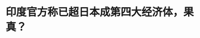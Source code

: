 <!DOCTYPE html>
<html lang="zh-CN">

<head>
    
<title>印度官方称已超日本成第四大经济体，果真？_腾讯新闻</title>
<meta name="keywords" content="印度_财经,印度经济,印度,苏布拉马尼亚姆,GDP,日本_财经,日本,印度_时政,国际货币基金组织,经济体">
<meta name="description" content="【文/观察者网 熊超然】“印度已正式超过日本，成为世界第四大经济体。”当地时间5月25日，诸如《印度时报》、《印度快报》等印媒援引印度政府最高公共政策智库“印度转型国家研究所”（NITI Aayog）的这一说法，纷纷关注报道。在当地时间5月24日举行的一场新闻发布会上，NITI Aayog首席执行官苏布拉马尼亚姆（B.V.R. Subr...">
<meta name="author" content="腾讯网">
<meta name="copyright" content="Copyright 1998 - 2025 Tencent. All Rights Reserved">
<meta property="og:type" content="news" />

<meta property="og:title" content="印度官方称已超日本成第四大经济体，果真？_腾讯新闻" />
<meta property="og:description" content="【文/观察者网 熊超然】“印度已正式超过日本，成为世界第四大经济体。”当地时间5月25日，诸如《印度时报》、《印度快报》等印媒援引印度政府最高公共政策智库“印度转型国家研究所”（NITI Aayog）的这一说法，纷纷关注报道。在当地时间5月24日举行的一场新闻发布会上，NITI Aayog首席执行官苏布拉马尼亚姆（B.V.R. Subr..." />
<meta property="og:url" content="https://news.qq.com/rain/a/20250527A0407L00" />
<meta property="og:image" content="https://inews.gtimg.com/news_ls/OLlBLz7g_Ts1BrGHoY5knEXPMrRzk-CQF1IROUjsWN8l4AA_640330/0" />
<meta property="article:author" content="观察者网" />
<meta property="article:published_time" content="2025-05-27 11:37:17" />
<meta property="category" content="finance" />

<meta name="baidu-site-verification" content="jJeIJ5X7pP" />
    <meta charset="utf-8" />
<meta http-equiv="X-UA-Compatible" content="IE=Edge" />
<meta name="viewport" content="width=device-width, initial-scale=1, shrink-to-fit=no" />
<link rel="dns-prefetch" href="mat1.gtimg.com">
<link rel="dns-prefetch" href="i.news.qq.com">
<link rel="shortcut icon" href="https://mat1.gtimg.com/qqcdn/qqindex2021/favicon.ico">
<script nomodule="true" src="https://mat1.gtimg.com/qqcdn/qqindex2021/common-static/20240515201444/core3-37-1.min.js"></script>
<script>
  try {
    if (!window.IntersectionObserver) {
      var observerScript = document.createElement('script');
      observerScript.src = "https://mat1.gtimg.com/qqcdn/qqindex2021/common-static/20241024141058/intersection-observer-polyfill.js";
      document.head.appendChild(observerScript);
    }
  } catch (error) {}
</script>

<script>
  try {
    if (!Element.prototype.scrollTo) {
      var scrollScript = document.createElement('script');
      scrollScript.src = "https://mat1.gtimg.com/qqcdn/qqindex2021/common-static/20241025153001/scroll-behavior-polyfill.js";
      document.head.appendChild(scrollScript);
    }
  } catch (error) {}
</script>
<script>
  try {
    if ('scrollRestoration' in window.history) {
      window.history.scrollRestoration = 'manual';
    }
    window.isPcClient = Boolean(window.electron) && (
      window.navigator.userAgent.indexOf('pc-client') > 0 ||
      window.navigator.userAgent.indexOf('TencentNews') > 0
    );
  } catch {}
</script>
<script>
  try {
    if (window.isPcClient) {
      var bodyStyle = document.createElement('style');
      bodyStyle.innerText = 'body{ zoom: 0.95 }';
      document.head.appendChild(bodyStyle);
    }
  } catch {}
</script>
<script>
  window.DATA = {"url":"https://view.inews.qq.com/a/20250527A0407L00","article_id":"20250527A0407L00","article_type":"0","title":"印度官方称已超日本成第四大经济体，果真？","desc":"【文/观察者网 熊超然】“印度已正式超过日本，成为世界第四大经济体。”当地时间5月25日，诸如《印度时报》、《印度快报》等印媒援引印度政府最高公共政策智库“印度转型国家研究所”（NITI Aayog）的这一说法，纷纷关注报道。在当地时间5月24日举行的一场新闻发布会上，NITI Aayog首席执行官苏布拉马尼亚姆（B.V.R. Subr...","iNewsRecommendLevel":1,"abstract":"【文/观察者网 熊超然】“印度已正式超过日本，成为世界第四大经济体。”当地时间5月25日，诸如《印度时报》、《印度快报》等印媒援引印度政府最高公共政策智库“印度转型国家研究所”（NITI Aayog）的这一说法，纷纷关注报道。在当地时间5月24日举行的一场新闻发布会上，NITI Aayog首席执行官苏布拉马尼亚姆（B.V.R. Subr...","catalog1":"finance","ad_channel_sign":"finance","introduction":"","media":"观察者网","media_id":"5006122","pubtime":"2025-05-27 11:37:17","comment_id":"8415214996","political":0,"cmsId":"20250527A0407L00","cms_id":"20250527A0407L00","closeAllAd":0,"closeAllFavorite":false,"originContent":{"directory":{"ai_list":null,"enable":2,"list":null},"key_points_show":["印度官方宣称已超越日本，成为全球第四大经济体，但国际货币基金组织(IMF)的数据显示印度仍略微落后。","IMF预测印度将在2026财年超越日本，届时GDP将达4.187万亿美元，略高于日本2025日历年的4.186万亿美元。","由于贸易紧张局势升级和全球不确定性加剧，印度经济预计2025-26年将增长6.2%，低于此前估计的6.5%。","与此同时，印度政府正在准备新一轮的资产货币化计划，并将于今年8月公布。","专家指出，尽管印度经济保持增长态势，但当前增速相较去年9.2%的水平已显著放缓，印度应聚焦于提升人均GDP。"],"text":"\u003cdiv class=\"rich_media_content\"\u003e\u003cp\u003e \u003c/p\u003e\u003c!--VIDEO_0--\u003e\u003cp type=\"desc\" style=\"color: rgb(136, 136, 136); font-size: 13px; line-height: 14px; margin-bottom: 22px; margin-top: 8px; text-align: center\"\u003e印度宣称已超越日本，成为全球第四大经济体，并将在3年内超越德国跻身前三\u003c/p\u003e\u003cp\u003e\t【文/观察者网 熊超然】“印度已正式超过日本，成为世界第四大经济体。”当地时间5月25日，诸如《印度时报》、《印度快报》等印媒援引印度政府最高公共政策智库“印度转型国家研究所”（NITI Aayog）的这一说法，纷纷关注报道。 \u003c/p\u003e\u003cp\u003e \t在当地时间5月24日举行的一场新闻发布会上，NITI Aayog首席执行官苏布拉马尼亚姆（B.V.R. Subrahmanyam）表示，印度经济体量已增长至4万亿美元，仅次于美国、中国和德国，并已超过日本而成为世界第四大经济体。在现场，他还援引国际货币基金组织（IMF）的数据加以证明。 \u003c!--MID_AD_0--\u003e\u003c!--EOP_0--\u003e\u003c/p\u003e\u003c!--MID_ARTICLE_AD_0--\u003e\u003c!--PARAGRAPH_0--\u003e\u003cp\u003e \t“就在我说话的时候，我们是第四大经济体。在我讲话的时候，我们是一个4万亿美元的经济体。”他认为，当前整体地缘政治和经济环境对印度有利，并补充说：“只有美国、中国和德国（的经济体量）比印度大，如果我们坚持目前正在计划和考虑的事情，在未来两年半至三年内，我们将成为第三大经济体。” \u003c/p\u003e\u003cp\u003e \t不过，就在印度方面已开始“开香槟”庆祝之际，美国消费者新闻与商业频道（CNBC）提醒，尽管截至2024年，印度的名义国内生产总值（\u003c!--VERTICAL_CARD_BEGIN_0--\u003eGDP\u003c!--VERTICAL_CARD_END_0--\u003e）已非常接近日本，\u003cstrong\u003e但根据IMF目前的估计，印度仍略微落后\u003c/strong\u003e，实现超越有望在今年发生。 \u003c/p\u003e\u003cp\u003e \t印度知名财经媒体MINT则发文指出，尽管苏布拉马尼亚姆用IMF的数据加以佐证，但事实并非如此。根据IMF今年4月发布的《世界经济展望》报告显示，印度2025财年的GDP预计将达到3.909万亿美元，而日本2024日历年的GDP预计为4.026万亿美元。因此，\u003cstrong\u003e印度目前仍是世界第五大经济体\u003c/strong\u003e。 \u003c!--MID_AD_1--\u003e\u003c!--EOP_1--\u003e\u003c/p\u003e\u003c!--MID_ARTICLE_AD_1--\u003e\u003c!--PARAGRAPH_1--\u003e\u003cp\u003e \t按照IMF的预测，印度预计在2026财年才会超越日本，届时其GDP将达4.187万亿美元，略高于日本2025日历年的4.186万亿美元。值得注意的是，IMF是以财年（当年4月至次年3月）为基础计算印度的GDP数据，而日本等一些国家则遵循日历年。 \u003c/p\u003e\u003cp\u003e \t这意味着，在IMF的统计体系中，印度的2024-25财年（2024年4月至2025年3月）被标注为“2024年”，而印度政府官方则表述为“2025财年”。\u003cstrong\u003e按照IMF的标注，印度GDP首次超越日本的时间预计将在“2025年”——这可能导致外界误以为印度已经完成超越，而实际上这一历史性超越要到2025-26财年结束后（即2026年3月）才可能真正实现\u003c/strong\u003e。 \u003c/p\u003e\u003cp style=\"text-align: center\"\u003e \t\u003c!--IMG_0--\u003e  \u003c/p\u003e\u003cp style=\"text-align: center\" class=\"qqnews_image_desc\"\u003e\u003cspan style=\"font-size: 14px\"\u003e\u003cspan style=\"color: rgb(102, 102, 102)\"\u003e \t根据IMF的预测，印度目前其实仍为世界第五大经济体，超越日本可能要到2026财年实现。 MINT  \u003c/span\u003e\u003c/span\u003e\u003c/p\u003e\u003cp\u003e \t早在去年4月，IMF的一项估计就显示，印度的名义GDP可能会在2025年超过日本，从而成为世界第四大经济体，这比此前的预测提前了一年。 \u003c/p\u003e\u003cp\u003e \t而在今年4月，IMF在其发布的《世界经济展望》报告中表示，预计到2025年（2026财年），印度将成为世界第四大经济体，名义GDP将达到约4.19万亿美元，略微高于日本。IMF还称，印度的人均收入已从2013-14年度的1438美元跃升至2025年的2880美元，实现了翻倍增长。 \u003c!--MID_AD_2--\u003e\u003c!--EOP_2--\u003e\u003c/p\u003e\u003c!--MID_ARTICLE_AD_2--\u003e\u003c!--PARAGRAPH_2--\u003e\u003cp\u003e \t报告指出，由于贸易紧张局势升级和全球不确定性加剧，预计2025-26年印度经济将增长6.2%，低于此前估计的6.5%。 \u003c/p\u003e\u003cp\u003e \t“在私人消费（尤其是农村地区）的支持下，印度2025年的增长前景相对更稳定，为6.2%。”根据这份报告，预计2025年全球经济增长为2.8%，比之前的估计低0.5个百分点。预计到2026年，全球经济将增长3%。 \u003c/p\u003e\u003cp style=\"text-align: center\"\u003e \t\u003c!--IMG_1--\u003e  \u003c/p\u003e\u003cp style=\"text-align: center\" class=\"qqnews_image_desc\"\u003e\u003cspan style=\"font-size: 14px\"\u003e\u003cspan style=\"color: rgb(102, 102, 102)\"\u003e \tNITI Aayog首席执行官苏布拉马尼亚姆（中）视频截图  \u003c/span\u003e\u003c/span\u003e\u003c/p\u003e\u003cp\u003e \t2023年8月15日，印度总理莫迪在出席印度独立日庆祝仪式并发表讲话时，向印度民众保证，未来五年，印度将面临“前所未有的经济发展”，成为仅次于美国、中国的世界第三大经济体。 \u003c/p\u003e\u003cp\u003e \t去年4月14日，莫迪所在的印度人民党在新德里总部公布了名为“莫迪的承诺”的竞选宣言。在宣言发布会上，莫迪提出要在2047年使该国成为“发达国家”的愿景。他同时承诺增加社会支出、发展基础设施、将印度打造成全球制造中心等。 \u003c/p\u003e\u003cp\u003e \t《印度快报》报道称，NITI Aayog发布的《2047年发达印度愿景》战略文件提到，印度已从昔日所谓的“脆弱五国”（fragile five）经济体跃升为全球前五大经济体，这一跨越仅用了十年时间实现。 \u003c/p\u003e\u003cp\u003e \t根据世界银行的标准，人均年收入超过14005美元（2024-25年度）即属高收入国家。该文件提出，印度具备在2047年成为高收入国家的潜力，届时将成为规模达30万亿美元的经济体。 \u003c/p\u003e\u003cp\u003e \t据“今日俄罗斯”（RT）报道，苏布拉马尼亚姆提到，印度政府正在准备新一轮的资产货币化计划，并将于今年8月公布，这与印度财政部长尼尔玛拉·西塔拉曼（Nirmala Sitharaman）的观点一致。在今年4月向IMF发出的一份声明中，西塔拉曼认为，为了实现经济稳定和发展目标，“各国具体的结构性改革和国内资源调动是必不可少的”。 \u003c!--MID_AD_3--\u003e\u003c!--EOP_3--\u003e\u003c/p\u003e\u003c!--MID_ARTICLE_AD_3--\u003e\u003c!--PARAGRAPH_3--\u003e\u003cp\u003e \t报道称，与此同时，印度也正就关税问题与美国和欧洲等主要经济体进行谈判。印度监管机构一直在为经济增长而努力，包括在今年4月，印度央行本年度第二次下调基准利率。 \u003c/p\u003e\u003cp\u003e \t分析人士指出，尽管印度经济保持增长态势，但当前增速相较去年9.2%的水平已显著放缓。印度马恒达集团董事长阿南德·马恒达（Anand Mahindra）在社交媒体X平台上强调：“在欢庆成就时，我们必须保持清醒。”他补充道，印度的下一个飞跃应聚焦于提升人均GDP，而非仅满足于在GDP总量上超越德国。 \u003c!--MID_AD_4--\u003e\u003c!--EOP_4--\u003e\u003c/p\u003e\u003c!--MID_ARTICLE_AD_4--\u003e\u003c!--PARAGRAPH_4--\u003e\u003cp\u003e \t\u003cstrong\u003e本文系观察者网独家稿件，未经授权，不得转载。\u003c/strong\u003e  \u003c/p\u003e\u003cdiv powered-by=\"qqnews_ex-editor\"\u003e\u003c/div\u003e\u003cstyle\u003e.rich_media_content{--news-tabel-th-night-color: #444444;--news-font-day-color: #333;--news-font-night-color: #d9d9d9;--news-bottom-distance: 22px}.rich_media_content p:not([data-exeditor-arbitrary-box=image-box]){letter-spacing:.5px;line-height:30px;margin-bottom:var(--news-bottom-distance);word-wrap:break-word}.rich_media_content{color:var(--news-font-day-color);font-size:18px}@media(prefers-color-scheme:dark){body:not([data-weui-theme=light]):not([dark-mode-disable=true]) .rich_media_content p:not([data-exeditor-arbitrary-box=image-box]){letter-spacing:.5px;line-height:30px;margin-bottom:var(--news-bottom-distance);word-wrap:break-word}body:not([data-weui-theme=light]):not([dark-mode-disable=true]) .rich_media_content{color:var(--news-font-night-color)}}.data_color_scheme_dark .rich_media_content p:not([data-exeditor-arbitrary-box=image-box]){letter-spacing:.5px;line-height:30px;margin-bottom:var(--news-bottom-distance);word-wrap:break-word}.data_color_scheme_dark .rich_media_content{color:var(--news-font-night-color)}.data_color_scheme_dark .rich_media_content{font-size:18px}.rich_media_content p[data-exeditor-arbitrary-box=image-box]{margin-bottom:11px}.rich_media_content\u003ediv:not(.qnt-video),.rich_media_content\u003esection{margin-bottom:var(--news-bottom-distance)}.rich_media_content hr{margin-bottom:var(--news-bottom-distance)}.rich_media_content .link_list{margin:0;margin-top:20px;min-height:0!important}.rich_media_content blockquote{background:#f9f9f9;border-left:6px solid #ccc;margin:1.5em 10px;padding:.5em 10px}.rich_media_content blockquote p{margin-bottom:0!important}.data_color_scheme_dark .rich_media_content blockquote{background:#323232}@media(prefers-color-scheme:dark){body:not([data-weui-theme=light]):not([dark-mode-disable=true]) .rich_media_content blockquote{background:#323232}}.rich_media_content ol[data-ex-list]{--ol-start: 1;--ol-list-style-type: decimal;list-style-type:none;counter-reset:olCounter calc(var(--ol-start,1) - 1);position:relative}.rich_media_content ol[data-ex-list]\u003eli\u003e:first-child::before{content:counter(olCounter,var(--ol-list-style-type)) '. ';counter-increment:olCounter;font-variant-numeric:tabular-nums;display:inline-block}.rich_media_content ul[data-ex-list]{--ul-list-style-type: circle;list-style-type:none;position:relative}.rich_media_content ul[data-ex-list].nonUnicode-list-style-type\u003eli\u003e:first-child::before{content:var(--ul-list-style-type) ' ';font-variant-numeric:tabular-nums;display:inline-block;transform:scale(0.5)}.rich_media_content ul[data-ex-list].unicode-list-style-type\u003eli\u003e:first-child::before{content:var(--ul-list-style-type) ' ';font-variant-numeric:tabular-nums;display:inline-block;transform:scale(0.8)}.rich_media_content ol:not([data-ex-list]){padding-left:revert}.rich_media_content ul:not([data-ex-list]){padding-left:revert}.rich_media_content table{display:table;border-collapse:collapse;margin-bottom:var(--news-bottom-distance)}.rich_media_content table th,.rich_media_content table td{word-wrap:break-word;border:1px solid #ddd;white-space:nowrap;padding:2px 5px}.rich_media_content table th{font-weight:700;background-color:#f0f0f0;text-align:left}.rich_media_content table p{margin-bottom:0!important}.data_color_scheme_dark .rich_media_content table th{background:var(--news-tabel-th-night-color)}@media(prefers-color-scheme:dark){body:not([data-weui-theme=light]):not([dark-mode-disable=true]) .rich_media_content table th{background:var(--news-tabel-th-night-color)}}.rich_media_content .qqnews_image_desc,.rich_media_content p[type=om-image-desc]{line-height:20px!important;text-align:center!important;font-size:14px!important;color:#666!important}.rich_media_content div[data-exeditor-arbitrary-box=wrap]:not([data-exeditor-arbitrary-box-special-style]){max-width:100%}.rich_media_content .qqnews-content{--wmfont: 0;--wmcolor: transparent;font-size:var(--wmfont);color:var(--wmcolor);line-height:var(--wmfont)!important;margin-bottom:var(--wmfont)!important}.rich_media_content .qqnews_sign_emphasis{background:#f7f7f7}.rich_media_content .qqnews_sign_emphasis ol{word-wrap:break-word;border:none;color:#5c5c5c;line-height:28px;list-style:none;margin:14px 0 6px;padding:16px 15px 4px}.rich_media_content .qqnews_sign_emphasis p{margin-bottom:12px!important}.rich_media_content .qqnews_sign_emphasis ol\u003eli\u003ep{padding-left:30px}.rich_media_content .qqnews_sign_emphasis ol\u003eli{list-style:none}.rich_media_content .qqnews_sign_emphasis ol\u003eli\u003ep:first-child::before{margin-left:-30px;content:counter(olCounter,decimal) ''!important;counter-increment:olCounter!important;font-variant-numeric:tabular-nums!important;background:#37f;border-radius:2px;color:#fff;font-size:15px;font-style:normal;text-align:center;line-height:18px;width:18px;height:18px;margin-right:12px;position:relative;top:-1px}.data_color_scheme_dark .rich_media_content .qqnews_sign_emphasis{background:#262626}.data_color_scheme_dark .rich_media_content .qqnews_sign_emphasis ol\u003eli\u003ep{color:#a9a9a9}@media(prefers-color-scheme:dark){body:not([data-weui-theme=light]):not([dark-mode-disable=true]) .rich_media_content .qqnews_sign_emphasis{background:#262626}body:not([data-weui-theme=light]):not([dark-mode-disable=true]) .rich_media_content .qqnews_sign_emphasis ol\u003eli\u003ep{color:#a9a9a9}}.rich_media_content h1,.rich_media_content h2,.rich_media_content h3,.rich_media_content h4,.rich_media_content h5,.rich_media_content h6{margin-bottom:var(--news-bottom-distance);font-weight:700}.rich_media_content h1{font-size:20px}.rich_media_content h2,.rich_media_content h3{font-size:19px}.rich_media_content h4,.rich_media_content h5,.rich_media_content h6{font-size:18px}.rich_media_content li:empty{display:none}.rich_media_content ul,.rich_media_content ol{margin-bottom:var(--news-bottom-distance)}.rich_media_content div\u003ep:only-child{margin-bottom:0!important}.rich_media_content .cms-cke-widget-title-wrap p{margin-bottom:0!important}\u003c/style\u003e\u003c/div\u003e","version":"v2"},"originAttribute":{"IMG_0":{"bigOrigUrl":"https://inews.gtimg.com/om_bt/OCQlwGgPfoXtvdg382F4m-xSP7ZNlyDKX4_47HBq86JZQAA/0","compressUrl":"https://inews.gtimg.com/om_bt/OCQlwGgPfoXtvdg382F4m-xSP7ZNlyDKX4_47HBq86JZQAA/641","desc":"","fullPic":"1","height":503,"imgurl0":"https://inews.gtimg.com/om_bt/OCQlwGgPfoXtvdg382F4m-xSP7ZNlyDKX4_47HBq86JZQAA/0","imgurl1000":"https://inews.gtimg.com/om_bt/OCQlwGgPfoXtvdg382F4m-xSP7ZNlyDKX4_47HBq86JZQAA/1000","islong":0,"origUrl":"https://inews.gtimg.com/om_bt/OCQlwGgPfoXtvdg382F4m-xSP7ZNlyDKX4_47HBq86JZQAA/641","size":42,"style":"display: inline-block; max-width: 100%; width: 399px","thumb":"https://inews.gtimg.com/om_bt/OCQlwGgPfoXtvdg382F4m-xSP7ZNlyDKX4_47HBq86JZQAA_181x181s/0","url":"https://inews.gtimg.com/om_bt/OCQlwGgPfoXtvdg382F4m-xSP7ZNlyDKX4_47HBq86JZQAA/641","width":399},"IMG_1":{"bigOrigUrl":"https://inews.gtimg.com/om_bt/OAvYRX_04dFTYjVCaMsccugoC1kNCuiRUBqgIV8VBzN-oAA/0","compressUrl":"https://inews.gtimg.com/om_bt/OAvYRX_04dFTYjVCaMsccugoC1kNCuiRUBqgIV8VBzN-oAA/641","desc":"","fullPic":"1","height":309,"imgurl0":"https://inews.gtimg.com/om_bt/OAvYRX_04dFTYjVCaMsccugoC1kNCuiRUBqgIV8VBzN-oAA/0","imgurl1000":"https://inews.gtimg.com/om_bt/OAvYRX_04dFTYjVCaMsccugoC1kNCuiRUBqgIV8VBzN-oAA/1000","islong":0,"origUrl":"https://inews.gtimg.com/om_bt/OAvYRX_04dFTYjVCaMsccugoC1kNCuiRUBqgIV8VBzN-oAA/641","size":203,"style":"display: inline-block; max-width: 100%; width: 549px","thumb":"https://inews.gtimg.com/om_bt/OAvYRX_04dFTYjVCaMsccugoC1kNCuiRUBqgIV8VBzN-oAA_181x181s/0","url":"https://inews.gtimg.com/om_bt/OAvYRX_04dFTYjVCaMsccugoC1kNCuiRUBqgIV8VBzN-oAA/641","width":549},"VERTICAL_CARD_BEGIN_0":{"a_version":"21_android_7.4.57","desc":"GDP","detail_url":"qqnews://article_9528?act=ai_chat\u0026vertical_card_type=ai\u0026vertical_card_desc=GDP\u0026a_version=21_android_7.4.57\u0026i_version=11.0_qqnews_7.4.70","i_version":"11.0_qqnews_7.4.70","previous_context":"划和考虑的事情，在未来两年半至三年内，我们将成为第三大经济体。”  \t不过，就在印度方面已开始“开香槟”庆祝之际，美国消费者新闻与商业频道（CNBC）提醒，尽管截至2024年，印度的名义国内生产总值（","subsequent_context":"）已非常接近日本，但根据IMF目前的估计，印度仍略微落后，实现超越有望在今年发生。  \t印度知名财经媒体MINT则发文指出，尽管苏布拉马尼亚姆用IMF的数据加以佐证，但事实并非如此。根据IMF今年4月","type":"ai","url":"qqnews://article_9528?act=ai_chat\u0026vertical_card_type=ai\u0026vertical_card_desc=GDP\u0026jumpinfo=%7B%22scene%22%3A%22algo_scribe_words%22%2C%22sentence%22%3A%22GDP%22%2C%22sentenceContext%22%3A%22%E5%88%92%E5%92%8C%E8%80%83%E8%99%91%E7%9A%84%E4%BA%8B%E6%83%85%EF%BC%8C%E5%9C%A8%E6%9C%AA%E6%9D%A5%E4%B8%A4%E5%B9%B4%E5%8D%8A%E8%87%B3%E4%B8%89%E5%B9%B4%E5%86%85%EF%BC%8C%E6%88%91%E4%BB%AC%E5%B0%86%E6%88%90%E4%B8%BA%E7%AC%AC%E4%B8%89%E5%A4%A7%E7%BB%8F%E6%B5%8E%E4%BD%93%E3%80%82%E2%80%9D++%5Ct%E4%B8%8D%E8%BF%87%EF%BC%8C%E5%B0%B1%E5%9C%A8%E5%8D%B0%E5%BA%A6%E6%96%B9%E9%9D%A2%E5%B7%B2%E5%BC%80%E5%A7%8B%E2%80%9C%E5%BC%80%E9%A6%99%E6%A7%9F%E2%80%9D%E5%BA%86%E7%A5%9D%E4%B9%8B%E9%99%85%EF%BC%8C%E7%BE%8E%E5%9B%BD%E6%B6%88%E8%B4%B9%E8%80%85%E6%96%B0%E9%97%BB%E4%B8%8E%E5%95%86%E4%B8%9A%E9%A2%91%E9%81%93%EF%BC%88CNBC%EF%BC%89%E6%8F%90%E9%86%92%EF%BC%8C%E5%B0%BD%E7%AE%A1%E6%88%AA%E8%87%B32024%E5%B9%B4%EF%BC%8C%E5%8D%B0%E5%BA%A6%E7%9A%84%E5%90%8D%E4%B9%89%E5%9B%BD%E5%86%85%E7%94%9F%E4%BA%A7%E6%80%BB%E5%80%BC%EF%BC%88%7BGDP%7D%EF%BC%89%E5%B7%B2%E9%9D%9E%E5%B8%B8%E6%8E%A5%E8%BF%91%E6%97%A5%E6%9C%AC%EF%BC%8C%E4%BD%86%E6%A0%B9%E6%8D%AEIMF%E7%9B%AE%E5%89%8D%E7%9A%84%E4%BC%B0%E8%AE%A1%EF%BC%8C%E5%8D%B0%E5%BA%A6%E4%BB%8D%E7%95%A5%E5%BE%AE%E8%90%BD%E5%90%8E%EF%BC%8C%E5%AE%9E%E7%8E%B0%E8%B6%85%E8%B6%8A%E6%9C%89%E6%9C%9B%E5%9C%A8%E4%BB%8A%E5%B9%B4%E5%8F%91%E7%94%9F%E3%80%82++%5Ct%E5%8D%B0%E5%BA%A6%E7%9F%A5%E5%90%8D%E8%B4%A2%E7%BB%8F%E5%AA%92%E4%BD%93MINT%E5%88%99%E5%8F%91%E6%96%87%E6%8C%87%E5%87%BA%EF%BC%8C%E5%B0%BD%E7%AE%A1%E8%8B%8F%E5%B8%83%E6%8B%89%E9%A9%AC%E5%B0%BC%E4%BA%9A%E5%A7%86%E7%94%A8IMF%E7%9A%84%E6%95%B0%E6%8D%AE%E5%8A%A0%E4%BB%A5%E4%BD%90%E8%AF%81%EF%BC%8C%E4%BD%86%E4%BA%8B%E5%AE%9E%E5%B9%B6%E9%9D%9E%E5%A6%82%E6%AD%A4%E3%80%82%E6%A0%B9%E6%8D%AEIMF%E4%BB%8A%E5%B9%B44%E6%9C%88%22%2C%22source%22%3A%22article_sharepage_scribewords%22%7D","urls":{"qqcom":{"pc_url":"qqnews://article_9528?act=ai_chat\u0026vertical_card_type=ai\u0026vertical_card_desc=GDP\u0026jumpinfo=%7B%22scene%22%3A%22algo_scribe_words%22%2C%22sentence%22%3A%22GDP%22%2C%22sentenceContext%22%3A%22%E5%88%92%E5%92%8C%E8%80%83%E8%99%91%E7%9A%84%E4%BA%8B%E6%83%85%EF%BC%8C%E5%9C%A8%E6%9C%AA%E6%9D%A5%E4%B8%A4%E5%B9%B4%E5%8D%8A%E8%87%B3%E4%B8%89%E5%B9%B4%E5%86%85%EF%BC%8C%E6%88%91%E4%BB%AC%E5%B0%86%E6%88%90%E4%B8%BA%E7%AC%AC%E4%B8%89%E5%A4%A7%E7%BB%8F%E6%B5%8E%E4%BD%93%E3%80%82%E2%80%9D++%5Ct%E4%B8%8D%E8%BF%87%EF%BC%8C%E5%B0%B1%E5%9C%A8%E5%8D%B0%E5%BA%A6%E6%96%B9%E9%9D%A2%E5%B7%B2%E5%BC%80%E5%A7%8B%E2%80%9C%E5%BC%80%E9%A6%99%E6%A7%9F%E2%80%9D%E5%BA%86%E7%A5%9D%E4%B9%8B%E9%99%85%EF%BC%8C%E7%BE%8E%E5%9B%BD%E6%B6%88%E8%B4%B9%E8%80%85%E6%96%B0%E9%97%BB%E4%B8%8E%E5%95%86%E4%B8%9A%E9%A2%91%E9%81%93%EF%BC%88CNBC%EF%BC%89%E6%8F%90%E9%86%92%EF%BC%8C%E5%B0%BD%E7%AE%A1%E6%88%AA%E8%87%B32024%E5%B9%B4%EF%BC%8C%E5%8D%B0%E5%BA%A6%E7%9A%84%E5%90%8D%E4%B9%89%E5%9B%BD%E5%86%85%E7%94%9F%E4%BA%A7%E6%80%BB%E5%80%BC%EF%BC%88%7BGDP%7D%EF%BC%89%E5%B7%B2%E9%9D%9E%E5%B8%B8%E6%8E%A5%E8%BF%91%E6%97%A5%E6%9C%AC%EF%BC%8C%E4%BD%86%E6%A0%B9%E6%8D%AEIMF%E7%9B%AE%E5%89%8D%E7%9A%84%E4%BC%B0%E8%AE%A1%EF%BC%8C%E5%8D%B0%E5%BA%A6%E4%BB%8D%E7%95%A5%E5%BE%AE%E8%90%BD%E5%90%8E%EF%BC%8C%E5%AE%9E%E7%8E%B0%E8%B6%85%E8%B6%8A%E6%9C%89%E6%9C%9B%E5%9C%A8%E4%BB%8A%E5%B9%B4%E5%8F%91%E7%94%9F%E3%80%82++%5Ct%E5%8D%B0%E5%BA%A6%E7%9F%A5%E5%90%8D%E8%B4%A2%E7%BB%8F%E5%AA%92%E4%BD%93MINT%E5%88%99%E5%8F%91%E6%96%87%E6%8C%87%E5%87%BA%EF%BC%8C%E5%B0%BD%E7%AE%A1%E8%8B%8F%E5%B8%83%E6%8B%89%E9%A9%AC%E5%B0%BC%E4%BA%9A%E5%A7%86%E7%94%A8IMF%E7%9A%84%E6%95%B0%E6%8D%AE%E5%8A%A0%E4%BB%A5%E4%BD%90%E8%AF%81%EF%BC%8C%E4%BD%86%E4%BA%8B%E5%AE%9E%E5%B9%B6%E9%9D%9E%E5%A6%82%E6%AD%A4%E3%80%82%E6%A0%B9%E6%8D%AEIMF%E4%BB%8A%E5%B9%B44%E6%9C%88%22%2C%22source%22%3A%22article_sharepage_scribewords%22%7D"},"web":{"h5_url":"qqnews://article_9528?act=ai_chat\u0026vertical_card_type=ai\u0026vertical_card_desc=GDP\u0026jumpinfo=%7B%22scene%22%3A%22algo_scribe_words%22%2C%22sentence%22%3A%22GDP%22%2C%22sentenceContext%22%3A%22%E5%88%92%E5%92%8C%E8%80%83%E8%99%91%E7%9A%84%E4%BA%8B%E6%83%85%EF%BC%8C%E5%9C%A8%E6%9C%AA%E6%9D%A5%E4%B8%A4%E5%B9%B4%E5%8D%8A%E8%87%B3%E4%B8%89%E5%B9%B4%E5%86%85%EF%BC%8C%E6%88%91%E4%BB%AC%E5%B0%86%E6%88%90%E4%B8%BA%E7%AC%AC%E4%B8%89%E5%A4%A7%E7%BB%8F%E6%B5%8E%E4%BD%93%E3%80%82%E2%80%9D++%5Ct%E4%B8%8D%E8%BF%87%EF%BC%8C%E5%B0%B1%E5%9C%A8%E5%8D%B0%E5%BA%A6%E6%96%B9%E9%9D%A2%E5%B7%B2%E5%BC%80%E5%A7%8B%E2%80%9C%E5%BC%80%E9%A6%99%E6%A7%9F%E2%80%9D%E5%BA%86%E7%A5%9D%E4%B9%8B%E9%99%85%EF%BC%8C%E7%BE%8E%E5%9B%BD%E6%B6%88%E8%B4%B9%E8%80%85%E6%96%B0%E9%97%BB%E4%B8%8E%E5%95%86%E4%B8%9A%E9%A2%91%E9%81%93%EF%BC%88CNBC%EF%BC%89%E6%8F%90%E9%86%92%EF%BC%8C%E5%B0%BD%E7%AE%A1%E6%88%AA%E8%87%B32024%E5%B9%B4%EF%BC%8C%E5%8D%B0%E5%BA%A6%E7%9A%84%E5%90%8D%E4%B9%89%E5%9B%BD%E5%86%85%E7%94%9F%E4%BA%A7%E6%80%BB%E5%80%BC%EF%BC%88%7BGDP%7D%EF%BC%89%E5%B7%B2%E9%9D%9E%E5%B8%B8%E6%8E%A5%E8%BF%91%E6%97%A5%E6%9C%AC%EF%BC%8C%E4%BD%86%E6%A0%B9%E6%8D%AEIMF%E7%9B%AE%E5%89%8D%E7%9A%84%E4%BC%B0%E8%AE%A1%EF%BC%8C%E5%8D%B0%E5%BA%A6%E4%BB%8D%E7%95%A5%E5%BE%AE%E8%90%BD%E5%90%8E%EF%BC%8C%E5%AE%9E%E7%8E%B0%E8%B6%85%E8%B6%8A%E6%9C%89%E6%9C%9B%E5%9C%A8%E4%BB%8A%E5%B9%B4%E5%8F%91%E7%94%9F%E3%80%82++%5Ct%E5%8D%B0%E5%BA%A6%E7%9F%A5%E5%90%8D%E8%B4%A2%E7%BB%8F%E5%AA%92%E4%BD%93MINT%E5%88%99%E5%8F%91%E6%96%87%E6%8C%87%E5%87%BA%EF%BC%8C%E5%B0%BD%E7%AE%A1%E8%8B%8F%E5%B8%83%E6%8B%89%E9%A9%AC%E5%B0%BC%E4%BA%9A%E5%A7%86%E7%94%A8IMF%E7%9A%84%E6%95%B0%E6%8D%AE%E5%8A%A0%E4%BB%A5%E4%BD%90%E8%AF%81%EF%BC%8C%E4%BD%86%E4%BA%8B%E5%AE%9E%E5%B9%B6%E9%9D%9E%E5%A6%82%E6%AD%A4%E3%80%82%E6%A0%B9%E6%8D%AEIMF%E4%BB%8A%E5%B9%B44%E6%9C%88%22%2C%22source%22%3A%22article_sharepage_scribewords%22%7D"}}},"VERTICAL_CARD_END_0":{"show_type":"6"},"VIDEO_0":{"asDownloader":"","asSensitiveNormal":"","aspect":"0.56","card":{"chlid":"5138254","chlname":"观察者网独家视频","desc":"观察者网视频频道，讲好中国故事","icon":"http://inews.gtimg.com/newsapp_ls/0/279383748_200200/0","msgEntry":1,"uin":"ec13581e7fafb4faa012bf035bb43cd4d0","update_frequency":"0","vip_desc":"观察者网视频频道官方账号","vip_icon_night":"http://inews.gtimg.com/newsapp_ls/0/14876049528/0","vip_place":"left","vip_type":"30013","vip_icon":"http://inews.gtimg.com/newsapp_ls/0/14876049251/0","vip_type_new":"30013","suid":"8QMc3XtZ6o0eujvd","liveInfo":{},"cpLevel":1},"desc":"","duration":"00:17","height":360,"id":"20250527V02EW400","img":"https://puui.qpic.cn/vpic_cover/h3091bmz903/h3091bmz903_hz.jpg/0","jumpword":"","playmode":1,"playurl":"http://inews.qq.com/webVideo?vid=h3091bmz903\u0026img=https%3A%2F%2Fpuui.qpic.cn%2Fvpic_cover%2Fh3091bmz903%2Fh3091bmz903_hz.jpg%2F0\u0026appver=16.7.1_qqcom_7.2.40","screenType":-1,"style":"","title":"印度宣称已超越日本，成为全球第四大经济体，并将在3年内超越德国跻身前三","vid":"h3091bmz903","videosourcetype":1,"width":640}},"selfDeclare":{},"userAddress":"上海","card":{"chlid":"5006122","chlname":"观察者网","desc":"政经资讯智库新媒体，首批获得中央网信办互联网新闻服务资质的独立网站","icon":"http://inews.gtimg.com/newsapp_ls/0/11539732928_200200/0","msgEntry":1,"uin":"ec445e77396981cab75f7c9672d94e39a0","update_frequency":"1748320755","vip_desc":"观察者网官方账号","vip_icon_night":"https://inews.gtimg.com/newsapp_bt/0/1128171011183_4151/0","vip_place":"left","vip_type":"20006","vip_icon":"https://inews.gtimg.com/newsapp_bt/0/1128164013310_1586/0","vip_type_new":"20006","suid":"8QMc13xd5IUZvz3c","liveInfo":{"roomID":"1384476619","roomStatus":"2","cms_id":"PLV2025052310549000","article_type":"575"},"cpLevel":1},"interationCount":{"like":4,"collect":3,"share":0},"payment_info":{},"article_is_pay":false,"payment_column_info_v1":{"is_column_pay":false,"read_count_all":0},"tag_info_item":null,"contentWordsNum":1933,"extraProperty":{"FeedbackDetailDisableInsert":0,"zanSkinType":""},"relateWelfare":{},"aiSwitch":true,"isOversize":false,"videoArr":[]};
</script>
<script>
  window.channelInfo = {"channelConfig":{"channelNav":[{"_auto_id":"1","active_alien_img":"","alien_img":"","channel_id":"news_news_home","is_local":"0","link":"https://www.qq.com","name_cn":"首页","name_en":"home"},{"_auto_id":"2","active_alien_img":"","alien_img":"","channel_id":"news_news_top","is_local":"0","link":"","name_cn":"要闻","name_en":"news"},{"_auto_id":"4","active_alien_img":"","alien_img":"","channel_id":"news_news_bj","is_local":"1","link":"","name_cn":"北京","name_en":"bj"},{"_auto_id":"5","active_alien_img":"","alien_img":"","channel_id":"news_news_finance","is_local":"0","link":"","name_cn":"财经","name_en":"finance"},{"_auto_id":"6","active_alien_img":"","alien_img":"","channel_id":"news_news_tech","is_local":"0","link":"","name_cn":"科技","name_en":"tech"},{"_auto_id":"7","active_alien_img":"","alien_img":"","channel_id":"tv","is_local":"0","link":"https://v.qq.com/channel/tv/?ptag=qqnews","name_cn":"电视剧","name_en":"tv"},{"_auto_id":"8","active_alien_img":"","alien_img":"","channel_id":"news_news_qa","is_local":"0","link":"","name_cn":"热问","name_en":"qa"},{"_auto_id":"9","active_alien_img":"","alien_img":"","channel_id":"news_news_ent","is_local":"0","link":"","name_cn":"娱乐","name_en":"ent"},{"_auto_id":"10","active_alien_img":"","alien_img":"","channel_id":"variety","is_local":"0","link":"https://v.qq.com/channel/variety/?ptag=qqnews","name_cn":"综艺","name_en":"variety"},{"_auto_id":"11","active_alien_img":"","alien_img":"","channel_id":"news_news_sports","is_local":"0","link":"","name_cn":"体育","name_en":"sports"},{"_auto_id":"13","active_alien_img":"","alien_img":"","channel_id":"news_news_nba","is_local":"0","link":"","name_cn":"NBA","name_en":"nba"},{"_auto_id":"14","active_alien_img":"","alien_img":"","channel_id":"news_news_world","is_local":"0","link":"","name_cn":"国际","name_en":"world"},{"_auto_id":"15","active_alien_img":"","alien_img":"","channel_id":"news_news_mil","is_local":"0","link":"","name_cn":"军事","name_en":"milite"},{"_auto_id":"16","active_alien_img":"","alien_img":"","channel_id":"news_news_auto","is_local":"0","link":"","name_cn":"汽车","name_en":"auto"},{"_auto_id":"17","active_alien_img":"","alien_img":"","channel_id":"news_news_house","is_local":"0","link":"","name_cn":"房产","name_en":"house"},{"_auto_id":"18","active_alien_img":"","alien_img":"","channel_id":"news_news_edu","is_local":"0","link":"","name_cn":"教育","name_en":"edu"},{"_auto_id":"19","active_alien_img":"","alien_img":"","channel_id":"news_news_antip","is_local":"0","link":"","name_cn":"健康","name_en":"health"},{"_auto_id":"20","active_alien_img":"","alien_img":"","channel_id":"news_news_video","is_local":"0","link":"","name_cn":"视频","name_en":"video"},{"_auto_id":"21","active_alien_img":"","alien_img":"","channel_id":"news_news_game","is_local":"0","link":"","name_cn":"游戏","name_en":"games"},{"_auto_id":"22","active_alien_img":"","alien_img":"","channel_id":"news_news_nchupin","is_local":"0","link":"","name_cn":"眼界","name_en":"chupin"},{"_auto_id":"24","active_alien_img":"","alien_img":"","channel_id":"news_news_football","is_local":"0","link":"","name_cn":"足球","name_en":"football"},{"_auto_id":"25","active_alien_img":"","alien_img":"","channel_id":"news_news_kepu","is_local":"0","link":"","name_cn":"科学","name_en":"kepu"},{"_auto_id":"26","active_alien_img":"","alien_img":"","channel_id":"news_news_digi","is_local":"0","link":"","name_cn":"数码","name_en":"digi"},{"_auto_id":"28","active_alien_img":"","alien_img":"","channel_id":"ymzx","is_local":"0","link":"https://gamer.qq.com/v2/cloudgame/game/96897?ichannel=txxwpc0Ftxxwpc1","name_cn":"元梦之星","name_en":"news_news_ymzx"},{"_auto_id":"31","active_alien_img":"","alien_img":"","channel_id":"movie","is_local":"0","link":"https://v.qq.com/channel/movie/?ptag=qqnews","name_cn":"电影","name_en":"movie"},{"_auto_id":"32","active_alien_img":"","alien_img":"","channel_id":"news_news_esport","is_local":"0","link":"","name_cn":"电竞","name_en":"esport"},{"_auto_id":"34","active_alien_img":"","alien_img":"","channel_id":"news_news_history","is_local":"0","link":"","name_cn":"历史","name_en":"history"},{"_auto_id":"35","active_alien_img":"","alien_img":"","channel_id":"news_news_baby","is_local":"0","link":"","name_cn":"育儿","name_en":"baby"},{"_auto_id":"36","active_alien_img":"","alien_img":"","channel_id":"hbjy","is_local":"0","link":"https://gp.qq.com/act/a20250421mnqlx/news.shtml","name_cn":"和平精英","name_en":"news_news_hbjy"},{"_auto_id":"37","active_alien_img":"","alien_img":"","channel_id":"cloud_gamer","is_local":"0","link":"https://gamer.qq.com/?ichannel=txxwpc0Ftxxwpc1","name_cn":"云游戏","name_en":"cloud_gamer"},{"_auto_id":"38","active_alien_img":"","alien_img":"","channel_id":"news_news_lic","is_local":"0","link":"","name_cn":"理财","name_en":"finance_licai"},{"_auto_id":"39","active_alien_img":"","alien_img":"","channel_id":"news_news_istock","is_local":"0","link":"","name_cn":"股票","name_en":"finance_stock"},{"_auto_id":"40","active_alien_img":"","alien_img":"","channel_id":"ren_min_shi_pin","is_local":"0","link":"https://news.qq.com/omn/author/8QMd3Hld74cbujbY?tab=om_video","name_cn":"人民视频","name_en":"ren_min_shi_pin"},{"_auto_id":"41","active_alien_img":"","alien_img":"","channel_id":"news_news_weather","is_local":"0","link":"https://tianqi.qq.com/index.htm","name_cn":"天气","name_en":"weather"}]}};
</script>
<script>
  window.articleConfig = {"rightConfig":[{"_auto_id":"1","category_key":"default","modules":"{\"moduleList\":[{\"title\":\"作者其他文章\",\"id\":\"user_article\"},{\"title\":\"精选视频\",\"id\":\"video_album\",\"videoType\":\"tag\",\"videoId\":\"aUepxrtchGM=\",\"isSticky\":0},{\"title\":\"下载条\",\"id\":\"download_banner\",\"isSticky\":1},{\"title\":\"热点榜\",\"id\":\"hot_rank_list\",\"isSticky\":1},{\"title\":\"广告推广\",\"id\":\"ssp_ad_module\",\"category\":\"ad_ssp\",\"loid\":\"109\",\"isSticky\":1},{\"title\":\"广告推广位\",\"id\":\"c2s_ad_module\",\"category\":\"right_c2s\",\"path\":\"QQcom_all_Rectangle-1|QQcom_all_Rectangle-2|QQcom_all_Rectangle-3\",\"isSticky\":1}]}"},{"_auto_id":"2","category_key":"ent","modules":"{\"moduleList\":[{\"title\":\"作者其他文章\",\"id\":\"user_article\"},{\"title\":\"精选视频\",\"id\":\"video_album\",\"videoType\":\"tag\",\"videoId\":\"aUepxrtchGM=\"},{\"title\":\"下载条\",\"id\":\"download_banner\",\"isSticky\":1},{\"title\":\"热点榜\",\"id\":\"hot_rank_list\",\"isSticky\":1},{\"title\":\"广告推广\",\"id\":\"ssp_ad_module\",\"category\":\"ad_ssp\",\"loid\":\"109\",\"isSticky\":1},{\"title\":\"广告推广\",\"id\":\"ssp_ad_module\",\"category\":\"ad_ssp\",\"loid\":\"117\",\"isSticky\":1}]}"},{"_auto_id":"3","category_key":"game","modules":"{\"moduleList\":[{\"title\":\"作者其他文章\",\"id\":\"user_article\"},{\"title\":\"精选视频\",\"id\":\"video_album\",\"videoType\":\"tag\",\"videoId\":\"aUepxrtchGM=\"},{\"title\":\"热门游戏\",\"id\":\"recommend_game\",\"isSticky\":0},{\"title\":\"下载条\",\"id\":\"download_banner\",\"isSticky\":1},{\"title\":\"热点榜\",\"id\":\"hot_rank_list\",\"isSticky\":1},{\"title\":\"广告推广\",\"id\":\"ssp_ad_module\",\"category\":\"ad_ssp\",\"loid\":\"109\",\"isSticky\":1},{\"title\":\"广告推广位\",\"id\":\"c2s_ad_module\",\"category\":\"right_c2s\",\"path\":\"QQcom_all_Rectangle-1|QQcom_all_Rectangle-2|QQcom_all_Rectangle-3\",\"isSticky\":1}]}"},{"_auto_id":"4","category_key":"tech","modules":"{\"moduleList\":[{\"title\":\"作者其他文章\",\"id\":\"user_article\"},{\"title\":\"精选视频\",\"id\":\"video_album\",\"videoType\":\"tag\",\"videoId\":\"aUepxrtchGM=\"},{\"title\":\"下载条\",\"id\":\"download_banner\",\"isSticky\":1},{\"title\":\"热点榜\",\"id\":\"hot_rank_list\",\"isSticky\":1},{\"title\":\"广告推广\",\"id\":\"ssp_ad_module\",\"category\":\"ad_ssp\",\"loid\":\"109\",\"isSticky\":1},{\"title\":\"广告推广位\",\"id\":\"c2s_ad_module\",\"category\":\"right_c2s\",\"path\":\"QQcom_all_Rectangle-1|QQcom_all_Rectangle-2|QQcom_all_Rectangle-3\",\"isSticky\":1}]}"},{"_auto_id":"5","category_key":"finance","modules":"{\"moduleList\":[{\"title\":\"作者其他文章\",\"id\":\"user_article\"},{\"title\":\"精选视频\",\"id\":\"video_album\",\"videoType\":\"tag\",\"videoId\":\"aUepxrtchGM=\"},{\"title\":\"下载条\",\"id\":\"download_banner\",\"isSticky\":1},{\"title\":\"热点榜\",\"id\":\"hot_rank_list\",\"isSticky\":1},{\"title\":\"广告推广\",\"id\":\"ssp_ad_module\",\"category\":\"ad_ssp\",\"loid\":\"109\",\"isSticky\":1},{\"title\":\"广告推广位\",\"id\":\"c2s_ad_module\",\"category\":\"right_c2s\",\"path\":\"QQcom_all_Rectangle-1|QQcom_all_Rectangle-2|QQcom_all_Rectangle-3\",\"isSticky\":1}]}"},{"_auto_id":"6","category_key":"news","modules":"{\"moduleList\":[{\"title\":\"作者其他文章\",\"id\":\"user_article\"},{\"title\":\"精选视频\",\"id\":\"video_album\",\"videoType\":\"tag\",\"videoId\":\"aUepxrtchGM=\"},{\"title\":\"下载条\",\"id\":\"download_banner\",\"isSticky\":1},{\"title\":\"热点榜\",\"id\":\"hot_rank_list\",\"isSticky\":1},{\"title\":\"广告推广\",\"id\":\"ssp_ad_module\",\"category\":\"ad_ssp\",\"loid\":\"109\",\"isSticky\":1},{\"title\":\"广告推广位\",\"id\":\"c2s_ad_module\",\"category\":\"right_c2s\",\"path\":\"QQcom_all_Rectangle-1|QQcom_all_Rectangle-2|QQcom_all_Rectangle-3\",\"isSticky\":1}]}"},{"_auto_id":"7","category_key":"fashion","modules":"{\"moduleList\":[{\"title\":\"作者其他文章\",\"id\":\"user_article\"},{\"title\":\"精选视频\",\"id\":\"video_album\",\"videoType\":\"tag\",\"videoId\":\"aUepxrtchGM=\"},{\"title\":\"下载条\",\"id\":\"download_banner\",\"isSticky\":1},{\"title\":\"热点榜\",\"id\":\"hot_rank_list\",\"isSticky\":1},{\"title\":\"广告推广\",\"id\":\"ssp_ad_module\",\"category\":\"ad_ssp\",\"loid\":\"109\",\"isSticky\":1},{\"title\":\"广告推广位\",\"id\":\"c2s_ad_module\",\"category\":\"right_c2s\",\"path\":\"QQcom_all_Rectangle-1|QQcom_all_Rectangle-2|QQcom_all_Rectangle-3\",\"isSticky\":1}]}"},{"_auto_id":"8","category_key":"sports","modules":"{\"moduleList\":[{\"title\":\"作者其他文章\",\"id\":\"user_article\"},{\"title\":\"精选视频\",\"id\":\"video_album\",\"videoType\":\"tag\",\"videoId\":\"aUepxrtchGM=\"},{\"title\":\"下载条\",\"id\":\"download_banner\",\"isSticky\":1},{\"title\":\"热点榜\",\"id\":\"hot_rank_list\",\"isSticky\":1},{\"title\":\"广告推广\",\"id\":\"ssp_ad_module\",\"category\":\"ad_ssp\",\"loid\":\"109\",\"isSticky\":1},{\"title\":\"广告推广位\",\"id\":\"c2s_ad_module\",\"category\":\"right_c2s\",\"path\":\"QQcom_all_Rectangle-1|QQcom_all_Rectangle-2|QQcom_all_Rectangle-3\",\"isSticky\":1}]}"},{"_auto_id":"9","category_key":"health","modules":"{\"moduleList\":[{\"title\":\"作者其他文章\",\"id\":\"user_article\"},{\"title\":\"精选视频\",\"id\":\"video_album\",\"videoType\":\"tag\",\"videoId\":\"aUepxrtchGM=\"},{\"title\":\"下载条\",\"id\":\"download_banner\",\"isSticky\":1},{\"title\":\"热点榜\",\"id\":\"hot_rank_list\",\"isSticky\":1},{\"title\":\"广告推广\",\"id\":\"ssp_ad_module\",\"category\":\"ad_ssp\",\"loid\":\"109\",\"isSticky\":1},{\"title\":\"广告推广位\",\"id\":\"c2s_ad_module\",\"category\":\"right_c2s\",\"path\":\"QQcom_all_Rectangle-1|QQcom_all_Rectangle-2|QQcom_all_Rectangle-3\",\"isSticky\":1}]}"},{"_auto_id":"10","category_key":"nba","modules":"{\"moduleList\":[{\"title\":\"作者其他文章\",\"id\":\"user_article\"},{\"title\":\"精选视频\",\"id\":\"video_album\",\"videoType\":\"tag\",\"videoId\":\"aUepxrtchGM=\"},{\"title\":\"下载条\",\"id\":\"download_banner\",\"isSticky\":1},{\"title\":\"热点榜\",\"id\":\"hot_rank_list\",\"isSticky\":1},{\"title\":\"广告推广\",\"id\":\"ssp_ad_module\",\"category\":\"ad_ssp\",\"loid\":\"109\",\"isSticky\":1},{\"title\":\"广告推广位\",\"id\":\"c2s_ad_module\",\"category\":\"right_c2s\",\"path\":\"QQcom_all_Rectangle-1|QQcom_all_Rectangle-2|QQcom_all_Rectangle-3\",\"isSticky\":1}]}"},{"_auto_id":"11","category_key":"edu","modules":"{\"moduleList\":[{\"title\":\"作者其他文章\",\"id\":\"user_article\"},{\"title\":\"精选视频\",\"id\":\"video_album\",\"videoType\":\"tag\",\"videoId\":\"aUWpxLNdg2c=\"},{\"title\":\"下载条\",\"id\":\"download_banner\",\"isSticky\":1},{\"title\":\"热点榜\",\"id\":\"hot_rank_list\",\"isSticky\":1},{\"title\":\"广告推广\",\"id\":\"ssp_ad_module\",\"category\":\"ad_ssp\",\"loid\":\"109\",\"isSticky\":1},{\"title\":\"广告推广位\",\"id\":\"c2s_ad_module\",\"category\":\"right_c2s\",\"path\":\"QQcom_all_Rectangle-1|QQcom_all_Rectangle-2|QQcom_all_Rectangle-3\",\"isSticky\":1}]}"},{"_auto_id":"12","category_key":"ad","modules":"{\"moduleList\":[{\"title\":\"广告推广\",\"id\":\"ssp_ad_module\",\"category\":\"ad_ssp\",\"loid\":\"109\",\"isSticky\":1},{\"title\":\"广告推广位\",\"id\":\"c2s_ad_module\",\"category\":\"right_c2s\",\"path\":\"QQcom_all_Rectangle-1|QQcom_all_Rectangle-2|QQcom_all_Rectangle-3\",\"isSticky\":1}]}"}],"tonglanAdConfig":[{"_auto_id":"1","modules":"{\"moduleList\":[{\"title\":\"广告推广位\",\"id\":\"top\",\"category\":\"top_c2s\",\"path\":\"QQcom_all_Width1-1\"},{\"title\":\"广告推广位\",\"id\":\"bottom\",\"category\":\"bottom_c2s\",\"path\":\"QQcom_all_Width1-2\"}]}"}],"bottomConfig":[],"videoAdConfig":[{"_auto_id":"1","normal_time":"10","switch":"1","video_count":"0","video_time":"0"}],"rightGameConfig":[{"_auto_id":"2","desc":"连续登录送游戏钻石，群雄共聚称霸沙城","icon":"https://inews.gtimg.com/newsapp_bt/0/0627161037914_3816/0","link":"https://s.iwan.qq.com/opengame/tenvideo/index.html?hidestatusbar=1&hidetitlebar=1&immersive=1&syswebview=1&landscape=1&gameid=49085&url=https%3A%2F%2Fgz-file.91ninthpalace.com%2Fwzzx%2Findex_tencent_iwan.html%20&ref_ele=90015","name":"王者之心2"},{"_auto_id":"3","desc":"上线送VIP！万人同屏横扫沙城","icon":"https://inews.gtimg.com/newsapp_bt/0/0627155752146_4584/0","link":"https://s.iwan.qq.com/opengame/tenvideo/index.html?hidestatusbar=1&hidetitlebar=1&immersive=1&landscape=1&syswebview=1&gameid=47203&url=https%3A%2F%2Fcqss2login.bigrnet.com%2Fiwan%2Fh5%2Fplay%2Floading&ref_ele=90015","name":"传奇盛世"},{"_auto_id":"4","desc":"超高爆率，经典玩法","icon":"https://inews.gtimg.com/newsapp_bt/0/0627160641137_9103/0","link":"https://s.iwan.qq.com/opengame/tenvideo/index.html?hidestatusbar=1&hidetitlebar=1&immersive=1&syswebview=1&gameid=43803&url=https%3A%2F%2Fsdk.mxzgame.com%2FGames%2Fportal%2F108337%2FTXVApp&ref_ele=90015","name":"新不良人"},{"_auto_id":"6","desc":"超多福利登录即领，海量游戏任你畅玩","icon":"https://inews.gtimg.com/newsapp_bt/0/111315495935_3595/0","link":"https://dldir3.qq.com/minigamefile/webdownloads/QQGameMini_silent_1002020001_cid0.exe","name":"QQ游戏大厅"},{"_auto_id":"7","desc":"纯正经典玩法，欢乐挑战赛火热来袭","icon":"https://inews.gtimg.com/newsapp_bt/0/070918050891_4971/0","link":"https://minigame.qq.com/h5game_frame_test/?appid=200904&ifid=1502020001","name":"欢乐斗地主"},{"_auto_id":"8","desc":"新服大放送，享赚你就来","icon":"https://inews.gtimg.com/newsapp_bt/0/0627154608860_7318/0","link":"https://s.iwan.qq.com/opengame/tenvideo/index.html?hidestatusbar=1&hidetitlebar=1&immersive=1&syswebview=1&landscape=1&gameid=43403&url=https%3A%2F%2Flogin-wxxyx2-bzsc.jikewan.com%2Fgame%2Fcqtxvideo.html&ref_ele=90015","name":"百战沙城"},{"_auto_id":"9","desc":"全新极速版本爽玩！送新武魂转换卡","icon":"https://inews.gtimg.com/newsapp_bt/0/1016115936984_7153/0","link":"https://s.iwan.qq.com/opengame/tenvideo/index.html?hidestatusbar=1&hidetitlebar=1&immersive=1&syswebview=1&gameid=51477&url=https%3A%2F%2Fh5sdk.cdqcwl.com%2Fsdk%2Ftxaiwandefault%2Fce43a6806214ed5b3e2227ca7e99e27a%2F2231&ref_ele=90015","name":"斗罗大陆"},{"_auto_id":"10","desc":"原汁原味，正版授权","icon":"https://inews.gtimg.com/newsapp_bt/0/0627160844946_1794/0","link":"https://s.iwan.qq.com/opengame/tenvideo/index.html?hidetitlebar=1&immersive=1&syswebview=1&landscape=1&gameid=37275&url=https%3A%2F%2Fsdk.mxzgame.com%2FGames%2Fportal%2F100211%2FTXVApp&ref_ele=90015","name":"原始传奇"},{"_auto_id":"11","desc":"登录领神秘巨星，打造巅峰阵容","icon":"https://inews.gtimg.com/newsapp_bt/0/0701170959368_8122/0","link":"https://s.iwan.qq.com/opengame/tenvideo/index.html?hidestatusbar=1&hidetitlebar=1&immersive=1&syswebview=1&gameid=40591&url=https%3A%2F%2Frh.diaigame.com%2Fh5plat%2Fplay%2Fpackage_code%2FP0012462&ref_ele=90015","name":"巅峰冠军足球"},{"_auto_id":"12","desc":"赛季制实时PVP联机对战","icon":"https://inews.gtimg.com/newsapp_bt/0/0701165259701_7142/0","link":"https://s.iwan.qq.com/opengame/tenvideo/index.html?hidestatusbar=1&hidetitlebar=1&immersive=1&syswebview=1&gameid=49634&url=https%3A%2F%2Ffootball.shenshoucdn.com%2Ffootball_new%2Fh5%2Ftxsp%2Findex.html&ref_ele=90015","name":"球场风云"},{"_auto_id":"13","desc":"专注超爽打宝体验","icon":"https://inews.gtimg.com/newsapp_bt/0/0627154956673_3154/0","link":"https://s.iwan.qq.com/opengame/tenvideo/index.html?hidestatusbar=1&hidetitlebar=1&immersive=1&syswebview=1&gameid=41057&url=https%3A%2F%2Fh5apily.fire2333.com%2Fh5sdk%2Ftxshipin%2Findex%2F3200222%2F3200112&ref_ele=90015","name":"传奇至尊"},{"_auto_id":"16","desc":"火爆新服，福利满满","icon":"https://inews.gtimg.com/newsapp_bt/0/0701171307639_4759/0","link":"https://s.iwan.qq.com/opengame/tenvideo/index.html?hidestatusbar=1&hidetitlebar=1&immersive=1&syswebview=1&gameid=50335&url=https%3A%2F%2Fh5-union-cdn.pptgame.cn%2Findex.html%3Ftx_package_id%3D10202%20&ref_ele=90015","name":"火源战纪"},{"_auto_id":"17","desc":"魔幻风格，超大场面","icon":"https://inews.gtimg.com/newsapp_bt/0/0701171500721_6895/0","link":"https://s.iwan.qq.com/opengame/tenvideo/index.html?hidestatusbar=1&hidetitlebar=1&immersive=1&syswebview=1&gameid=33112&url=https%3A%2F%2Fcsjs-tx.ebibi.com%2Fgame%2Fh5iwan-wwzs%2Fmain%2Findex.html&ref_ele=90015","name":"万王之神"},{"_auto_id":"19","desc":"经典神话背景，高清细腻画质","icon":"https://inews.gtimg.com/newsapp_bt/0/0709181543493_4955/0","link":"https://s.iwan.qq.com/opengame/tenvideo/index.html?hidestatusbar=1&hidetitlebar=1&immersive=1&syswebview=1&gameid=39686&url=https%3A%2F%2Fsdk.gz.1253361160.clb.myqcloud.com%2FGames%2Fportal%2F108311%2FTXVApp&ref_ele=90015","name":"凡人神将传"}]};
</script>
<script src="https://mat1.gtimg.com/www/js/emonitor/custom_ed041a23.js" charset="utf-8"></script>
<script>
  try {
    window.emonitorIns = emonitor.create({
      name: 'newsqq_normalArticle',
      atta: {
        name: 'newsqq',
      },
      mode: '007',
    });
  } catch (err) {
    console.warn(err);
  }
</script>
<link href="https://mat1.gtimg.com/qqcdn/qqindex2021/common-static/hel/qqnews-pc-dc_20250526065055/static/css/static.css" rel="stylesheet">

<script>window.__HEL_PRESET_META__={"qqnews-pc-components":{"app":{"id":1366,"name":"qqnews-pc-components","app_group_name":"qqnews-pc-components","proj_ver":{"map":{},"utime":0},"online_version":"qqnews-pc-components_20250515055747","build_version":"qqnews-pc-components_20250526064847","update_at":"2025-05-26T10:49:41.000Z","desc":"set by [init], from container [formal.pc.dc.sz100921] worker [1]"},"version":{"sub_app_name":"qqnews-pc-components","sub_app_version":"qqnews-pc-components_20250526064847","src_map":{"webDirPath":"https://mat1.gtimg.com/qqcdn/qqindex2021/common-static/hel/qqnews-pc-components_20250526064847","htmlIndexSrc":"https://mat1.gtimg.com/qqcdn/qqindex2021/common-static/hel/qqnews-pc-components_20250526064847/index.html","extractMode":"all","iframeSrc":"","chunkCssSrcList":["https://mat1.gtimg.com/qqcdn/qqindex2021/common-static/hel/qqnews-pc-components_20250526064847/static/css/index.css"],"chunkJsSrcList":["https://mat1.gtimg.com/qqcdn/qqindex2021/common-static/hel/qqnews-pc-components_20250526064847/static/js/index.js"],"staticCssSrcList":[],"staticJsSrcList":["https://mat1.gtimg.com/qqcdn/qqindex2021/static/20231212123233/react.production.min.js","https://mat1.gtimg.com/qqcdn/qqindex2021/static/20231212123233/react-dom.production.min.js","https://mat1.gtimg.com/qqcdn/qqindex2021/common-static/hel/hel-base-v16.js"],"relativeCssSrcList":[],"relativeJsSrcList":[],"privCssSrcList":[],"srvModSrcList":[],"srvModSrcIndex":"","headAssetList":[{"tag":"staticScript","append":false,"attrs":{"src":"https://mat1.gtimg.com/qqcdn/qqindex2021/static/20231212123233/react.production.min.js"}},{"tag":"staticScript","append":false,"attrs":{"src":"https://mat1.gtimg.com/qqcdn/qqindex2021/static/20231212123233/react-dom.production.min.js"}},{"tag":"staticScript","append":false,"attrs":{"src":"https://mat1.gtimg.com/qqcdn/qqindex2021/common-static/hel/hel-base-v16.js"}},{"tag":"script","append":true,"attrs":{"src":"https://mat1.gtimg.com/qqcdn/qqindex2021/common-static/hel/qqnews-pc-components_20250526064847/static/js/index.js","defer":""}},{"tag":"link","append":true,"attrs":{"href":"https://mat1.gtimg.com/qqcdn/qqindex2021/common-static/hel/qqnews-pc-components_20250526064847/static/css/index.css","rel":"stylesheet"}}],"bodyAssetList":[]},"update_at":"2025-05-26T10:49:40.000Z","create_at":"2025-05-26T10:49:40.000Z","_worker_id":"1","_is_backup":true}}}</script>
<script>window.__VIEW_PATH__="article.ejs";</script>
</head>

<body id="dc-normal-body">
  <div id="top-nav"></div>
  <div id="topAd"></div>
  <div class="qqweb-pc-content ">
    <div class="content-left">
      <div class="content">
        <div class="left-tool" id="left-tool"></div>
                <div class="content-article">
            <div id="article-column-tag"></div>
            <h1>印度官方称已超日本成第四大经济体，果真？</h1>
            <div id="article-author"></div>
            <div id="article-content"></div>
          <div id="article-status"></div>
          <div id="relate-question"></div>
          <div class="recommend-con" id="ArticleBottom"></div>
        </div>
      </div>
      <div id="article-comment"></div>
      <div id="recommend"></div>
      <div id="bottomAd"></div>
      <div id="article-footer"></div>
    </div>
    <div id="content-right" class="content-right"></div>
  </div>
  <div id="go-top"></div>
  <script>
    var navDom = document.getElementById('top-nav');
    if (window.isPcClient && navDom) {
      navDom.style.height = '0';
    }
  </script>
    <script type="text/javascript">
  var TIME_BEFORE_LOAD_CRYSTAL = Date.now();
</script>
<script src="https://mat1.gtimg.com/qqcdn/qqindex2021/advertisement/qqdc/crystal.202504291215.min.js" id="l_qq_com"></script>
<script type="text/javascript">
  if (typeof crystal === 'undefined' && Math.random() <= 1) {
    (function() {
      var TIME_AFTER_LOAD_CRYSTAL = Date.now();
      var img = new Image(1, 1);
      img.src = "//dp3.qq.com/qqcom/?adb=1&dm=new&err=1002&blockjs=" + (TIME_AFTER_LOAD_CRYSTAL - TIME_BEFORE_LOAD_CRYSTAL);
    })();
  }
</script>
    <iframe style="display: none;" src="https://i.news.qq.com/web_backend/getWebPacUid"></iframe>
<script src="https://mat1.gtimg.com/qqcdn/qqindex2021/common-static/20240805160928/react.production.min.js"></script>
<script src="https://mat1.gtimg.com/qqcdn/qqindex2021/common-static/20240805160928/react-dom.production.min.js"></script>
<script src="https://mat1.gtimg.com/qqcdn/qqindex2021/common-static/20241018171503/universal-report.min.js"></script>
<script defer type="text/javascript" src="https://mat1.gtimg.com/qqcdn/qqindex2021/libs/barrier/aria.js?appid=9327b8b06379d9d1728bbfbe2025ef9c" charset="utf-8"></script>
<script defer src="https://t.captcha.qq.com/TCaptcha.js"></script>
<script>document.cookie="hel_err=;path=/;";</script>
<script src="https://mat1.gtimg.com/qqcdn/qqindex2021/common-static/hel/hel-base-v16.js"></script>
<script src="https://mat1.gtimg.com/qqcdn/qqindex2021/common-static/hel/qqnews-pc-hel-entry_20250117174052/static/js/index.js"></script>
<link rel="preload" href="https://mat1.gtimg.com/qqcdn/qqindex2021/common-static/hel/qqnews-pc-dc_20250526065055/static/js/static.js" as="script">
<link rel="preload" href="https://mat1.gtimg.com/qqcdn/qqindex2021/common-static/hel/qqnews-pc-components_20250526064847/static/js/index.js" as="script">
<script>window.loadProject("https://mat1.gtimg.com/qqcdn/qqindex2021/common-static/hel/qqnews-pc-dc_20250526065055/static/js/static.js");</script>
<iframe id="videoFrame" style="display: none;" src="https://video.qq.com/cookie/sync_qqnews.html"></iframe>
</body>

</html>
